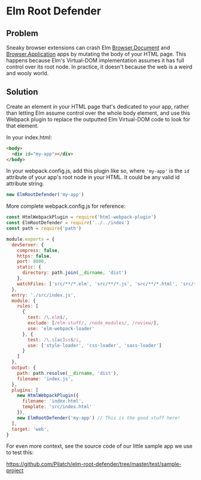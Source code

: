 # Elm Root Defender

## Problem

Sneaky browser extensions can crash Elm [Browser.Document](https://package.elm-lang.org/packages/elm/browser/latest/Browser#document) and [Browser.Application](https://package.elm-lang.org/packages/elm/browser/latest/Browser#application) apps by mutating the body of your HTML page.  This happens because Elm's Virtual-DOM implementation assumes it has full control over its root node.  In practice, it doesn't because the web is a weird and wooly world.

## Solution

Create an element in your HTML page that's dedicated to your app, rather than letting Elm assume control over the whole body element, and use this Webpack plugin to replace the outputted Elm Virtual-DOM code to look for that element.

In your index.html:

```html
<body>
  <div id="my-app"></div>
</body>
```

In your webpack.config.js, add this plugin like so, where `'my-app'` is the `id` attribute of your app's root node in your HTML.  It could be any valid id attribute string.

```js
new ElmRootDefender('my-app')
```

More complete webpack.config.js for reference:

```js
const HtmlWebpackPlugin = require('html-webpack-plugin')
const ElmRootDefender = require('../../index')
const path = require('path')

module.exports = {
  devServer: {
    compress: false,
    https: false,
    port: 8000,
    static: {
      directory: path.join(__dirname, 'dist')
    },
    watchFiles: ['src/**/*.elm', 'src/**/*.js', 'src/**/*.html', 'src/**/*.css']
  },
  entry: './src/index.js',
  module: {
    rules: [
      {
        test: /\.elm$/,
        exclude: [/elm-stuff/, /node_modules/, /review/],
        use: 'elm-webpack-loader'
      }, {
        test: /\.s[ac]ss$/i,
        use: ['style-loader', 'css-loader', 'sass-loader']
      }
    ]
  },
  output: {
    path: path.resolve(__dirname, 'dist'),
    filename: 'index.js',
  },
  plugins: [
    new HtmlWebpackPlugin({
      filename: 'index.html',
      template: 'src/index.html'
    }),
    new ElmRootDefender('my-app') // This is the good stuff here!
  ],
  target: 'web',
}
```

For even more context, see the source code of our little sample app we use to test this:

https://github.com/Pilatch/elm-root-defender/tree/master/test/sample-project
